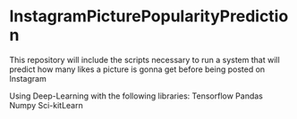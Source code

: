 # InstagramPicturePopularityPrediction
This repository will include the scripts necessary to run a system that will predict how many likes a picture is gonna get before being posted on Instagram

Using Deep-Learning with the following libraries:
Tensorflow
Pandas
Numpy
Sci-kitLearn
